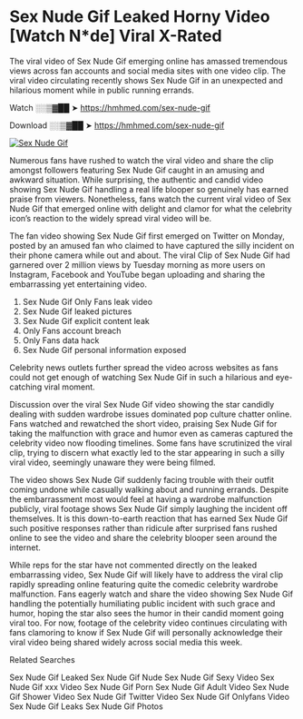 ﻿# Sex Nude Gif Leaked Horny Video [Watch N*de] Viral X-Rated

The viral video of ﻿Sex Nude Gif emerging online has amassed tremendous views across fan accounts and social media sites with one video clip. The viral video circulating recently shows ﻿Sex Nude Gif in an unexpected and hilarious moment while in public running errands. 

Watch ░░▒▓██ ➤ https://hmhmed.com/sex-nude-gif

Download ░░▒▓██ ➤ https://hmhmed.com/sex-nude-gif

[![Sex Nude Gif](https://i.imgur.com/dJHk4Zq.gif)](https://hmhmed.com/sex-nude-gif)

Numerous fans have rushed to watch the viral video and share the clip amongst followers featuring ﻿Sex Nude Gif caught in an amusing and awkward situation. While surprising, the authentic and candid video showing ﻿Sex Nude Gif handling a real life blooper so genuinely has earned praise from viewers. Nonetheless, fans watch the current viral video of ﻿Sex Nude Gif that emerged online with delight and clamor for what the celebrity icon’s reaction to the widely spread viral video will be.

The fan video showing ﻿Sex Nude Gif first emerged on Twitter on Monday, posted by an amused fan who claimed to have captured the silly incident on their phone camera while out and about. The viral Clip of ﻿Sex Nude Gif had garnered over 2 million views by Tuesday morning as more users on Instagram, Facebook and YouTube began uploading and sharing the embarrassing yet entertaining video. 

1. ﻿Sex Nude Gif Only Fans leak video
2. ﻿Sex Nude Gif leaked pictures
3. ﻿Sex Nude Gif explicit content leak
4. Only Fans account breach
5. Only Fans data hack
6. ﻿Sex Nude Gif personal information exposed

Celebrity news outlets further spread the video across websites as fans could not get enough of watching ﻿Sex Nude Gif in such a hilarious and eye-catching viral moment. 

Discussion over the viral ﻿Sex Nude Gif video showing the star candidly dealing with sudden wardrobe issues dominated pop culture chatter online. Fans watched and rewatched the short video, praising ﻿Sex Nude Gif for taking the malfunction with grace and humor even as cameras captured the celebrity video now flooding timelines. Some fans have scrutinized the viral clip, trying to discern what exactly led to the star appearing in such a silly viral video, seemingly unaware they were being filmed.

The video shows ﻿Sex Nude Gif suddenly facing trouble with their outfit coming undone while casually walking about and running errands. Despite the embarrassment most would feel at having a wardrobe malfunction publicly, viral footage shows ﻿Sex Nude Gif simply laughing the incident off themselves. It is this down-to-earth reaction that has earned ﻿Sex Nude Gif such positive responses rather than ridicule after surprised fans rushed online to see the video and share the celebrity blooper seen around the internet.  

While reps for the star have not commented directly on the leaked embarrassing video, ﻿Sex Nude Gif will likely have to address the viral clip rapidly spreading online featuring quite the comedic celebrity wardrobe malfunction. Fans eagerly watch and share the video showing ﻿Sex Nude Gif handling the potentially humiliating public incident with such grace and humor, hoping the star also sees the humor in their candid moment going viral too. For now, footage of the celebrity video continues circulating with fans clamoring to know if ﻿Sex Nude Gif will personally acknowledge their viral video being shared widely across social media this week.

Related Searches

﻿Sex Nude Gif Leaked
﻿Sex Nude Gif Nude
﻿Sex Nude Gif Sexy Video
﻿Sex Nude Gif xxx Video
﻿Sex Nude Gif Porn
﻿Sex Nude Gif Adult Video
﻿Sex Nude Gif Shower Video
﻿Sex Nude Gif Twitter Video
﻿Sex Nude Gif Onlyfans Video
﻿Sex Nude Gif Leaks
﻿Sex Nude Gif Photos